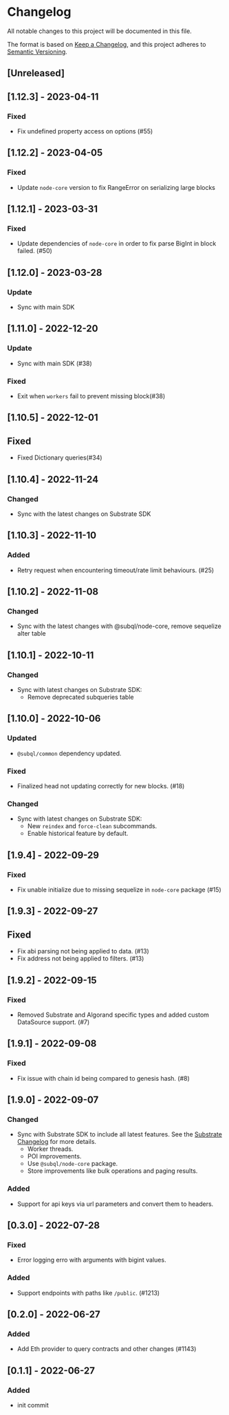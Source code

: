 # Changelog
All notable changes to this project will be documented in this file.

The format is based on [Keep a Changelog](https://keepachangelog.com/en/1.0.0/),
and this project adheres to [Semantic Versioning](https://semver.org/spec/v2.0.0.html).

## [Unreleased]

## [1.12.3] - 2023-04-11
### Fixed
- Fix undefined property access on options (#55)

## [1.12.2] - 2023-04-05
### Fixed
- Update `node-core` version to fix RangeError on serializing large blocks

## [1.12.1] - 2023-03-31
### Fixed
- Update dependencies of `node-core` in order to fix parse BigInt in block failed. (#50)

## [1.12.0] - 2023-03-28
### Update
- Sync with main SDK

## [1.11.0] - 2022-12-20
### Update
- Sync with main SDK (#38)
### Fixed
- Exit when `workers` fail to prevent missing block(#38)

## [1.10.5] - 2022-12-01
## Fixed
- Fixed Dictionary queries(#34)

## [1.10.4] - 2022-11-24
### Changed
- Sync with the latest changes on Substrate SDK

## [1.10.3] - 2022-11-10
### Added
- Retry request when encountering timeout/rate limit behaviours. (#25)

## [1.10.2] - 2022-11-08
### Changed
- Sync with the latest changes with @subql/node-core, remove sequelize alter table

## [1.10.1] - 2022-10-11
### Changed
- Sync with latest changes on Substrate SDK:
  - Remove deprecated subqueries table

## [1.10.0] - 2022-10-06
### Updated
- `@subql/common` dependency updated.

### Fixed
- Finalized head not updating correctly for new blocks. (#18)
### Changed
- Sync with latest changes on Substrate SDK:
  - New `reindex` and `force-clean` subcommands.
  - Enable historical feature by default.

## [1.9.4] - 2022-09-29
### Fixed
- Fix unable initialize due to missing sequelize in `node-core` package (#15)

## [1.9.3] - 2022-09-27
## Fixed
- Fix abi parsing not being applied to data. (#13)
- Fix address not being applied to filters. (#13)

## [1.9.2] - 2022-09-15
### Fixed
- Removed Substrate and Algorand specific types and added custom DataSource support. (#7)

## [1.9.1] - 2022-09-08
### Fixed
- Fix issue with chain id being compared to genesis hash. (#8)

## [1.9.0] - 2022-09-07

### Changed
- Sync with Substrate SDK to include all latest features. See the [Substrate Changelog](https://github.com/subquery/subql-cosmos/blob/main/packages/node/CHANGELOG.md#190---2022-09-02) for more details.
  - Worker threads.
  - POI improvements.
  - Use `@subql/node-core` package.
  - Store improvements like bulk operations and paging results.

### Added
- Support for api keys via url parameters and convert them to headers.

## [0.3.0] - 2022-07-28
### Fixed
- Error logging erro with arguments with bigint values.

### Added
- Support endpoints with paths like `/public`. (#1213)

## [0.2.0] - 2022-06-27
### Added
- Add Eth provider to query contracts and other changes (#1143)

## [0.1.1] - 2022-06-27
### Added
- init commit
